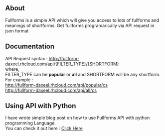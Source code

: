 ## About
Fullforms is a simple API which will give you access to lots of fullforms and meanings of shortforms. Get fullforms programarically via API request in json format

## Documentation
API Request syntax : http://fullform-daxeel.rhcloud.com/api/{FILTER_TYPE}/{SHORTFORM} <br>
where, <br>
FILTER_TYPE can be <b>popular</b> or <b>all</b> and SHORTFORM will be any shortform. 
For example : <br>
<a target="_blank" href="http://fullform-daxeel.rhcloud.com/api/popular/cs" target="_blank">http://fullform-daxeel.rhcloud.com/api/popular/cs</a> <br>
<a target="_blank" href="http://fullform-daxeel.rhcloud.com/api/all/cs" target="_blank">http://fullform-daxeel.rhcloud.com/api/all/cs</a>

## Using API with Python
I have wrote simple blog post on how to use Fullforms API with python programming Language. <br>
You can check it out here : <a href="http://blog.daxeelsoni.in/2015/12/25/working-with-abbreviations-api-in-python/" target="_blank">Click Here</a>

